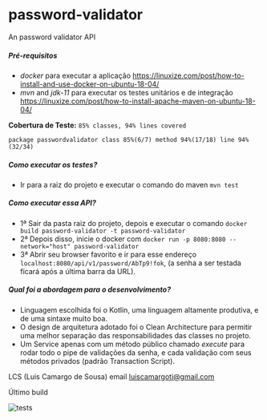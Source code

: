 # password-validator
An password validator API

##### Pré-requisitos
- _docker_ para executar a aplicação https://linuxize.com/post/how-to-install-and-use-docker-on-ubuntu-18-04/
- _mvn_ and _jdk-11_ para executar os testes unitários e de integração https://linuxize.com/post/how-to-install-apache-maven-on-ubuntu-18-04/

**Cobertura de Teste:**
`85% classes, 94% lines covered`
 
`package passwordvalidator class 85%(6/7) method 94%(17/18) line 94%(32/34)`

##### Como executar os testes?
- Ir para a raiz do projeto e executar o comando do maven `mvn test`

##### Como executar essa API?
- 1ª Sair da pasta raiz do projeto, depois e executar o comando `docker build password-validator -t password-validator`
- 2ª Depois disso, inicie o docker com `docker run -p 8080:8080 --network="host" password-validator`    
- 3ª Abrir seu browser favorito e ir para esse endereço `localhost:8080/api/v1/password/AbTp9!fok`, (a senha a ser testada ficará após a última barra da URL).

##### Qual foi a abordagem para o desenvolvimento?
- Linguagem escolhida foi o Kotlin, uma linguagem altamente produtiva, e de uma sintaxe muito boa.
- O design de arquitetura adotado foi o Clean Architecture para permitir uma melhor separação das responsabilidades das classes no projeto.
- Um Service apenas com um método público chamado _execute_ para rodar todo o pipe de validações da senha, e cada validação com seus métodos privados (padrão Transaction Script).

LCS (Luis Camargo de Sousa) email luiscamargoti@gmail.com

Último build

![tests](https://uploaddeimagens.com.br/images/003/014/701/full/Screenshot_from_2020-12-27_16-54-27.png?1609098956)

